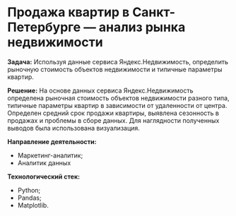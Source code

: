 # Продажа квартир в Санкт-Петербурге — анализ рынка недвижимости
**Задача:**
Используя данные сервиса Яндекс.Недвижимость, определить рыночную стоимость объектов недвижимости и типичные параметры квартир.

**Решение:**
На основе данных сервиса Яндекс.Недвижимость определена рыночная стоимость объектов недвижимости разного типа, типичные параметры квартир в зависимости от удаленности от центра. 
Определен средний срок продажи квартиры, выявлена сезонность в продажах и проблемы в сборе данных.
Для наглядности полученных выводов была использована визуализация.

**Направление деятельности:**
- Маркетинг-аналитик;
- Аналитик данных
	
**Технологический стек:**
- Python; 
- Pandas; 
- Matplotlib.
